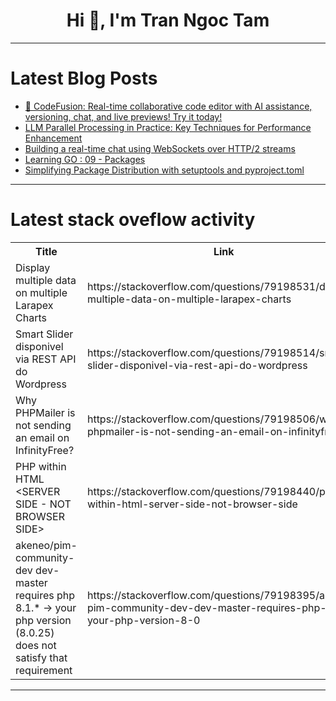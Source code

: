 <h1 align="center">Hi 👋, I'm Tran Ngoc Tam</h1>

---

# Latest Blog Posts 
<!-- BLOG-POST-LIST:START -->
- [🚀 CodeFusion: Real-time collaborative code editor with AI assistance, versioning, chat, and live previews! Try it today!](https://dev.to/karan_kumar_3f6d4c961f2eb/codefusion-real-time-collaborative-code-editor-with-ai-assistance-versioning-chat-and-live-6e1)
- [LLM Parallel Processing in Practice: Key Techniques for Performance Enhancement](https://dev.to/jamesli/llm-parallel-processing-in-practice-key-techniques-for-performance-enhancement-20g0)
- [Building a real-time chat using WebSockets over HTTP/2 streams](https://dev.to/c410f3r/building-a-real-time-chat-using-websockets-over-http2-streams-19ij)
- [Learning GO : 09 - Packages](https://dev.to/gaurav444/learning-go-09-packages-aji)
- [Simplifying Package Distribution with setuptools and pyproject.toml](https://dev.to/fadingna/simplifying-package-distribution-with-setuptools-and-pyprojecttoml-38in)
<!-- BLOG-POST-LIST:END -->

---

# Latest stack oveflow activity
<table>
  <tr><th>Title</th><th>Link</th></tr>
  <!-- STACKOVERFLOW:START --><tr><td>Display multiple data on multiple Larapex Charts</td><td>https://stackoverflow.com/questions/79198531/display-multiple-data-on-multiple-larapex-charts</td></tr><tr><td>Smart Slider disponivel via REST API do Wordpress</td><td>https://stackoverflow.com/questions/79198514/smart-slider-disponivel-via-rest-api-do-wordpress</td></tr><tr><td>Why PHPMailer is not sending an email on InfinityFree?</td><td>https://stackoverflow.com/questions/79198506/why-phpmailer-is-not-sending-an-email-on-infinityfree</td></tr><tr><td>PHP within HTML &lt;SERVER SIDE - NOT BROWSER SIDE&gt;</td><td>https://stackoverflow.com/questions/79198440/php-within-html-server-side-not-browser-side</td></tr><tr><td>akeneo/pim-community-dev dev-master requires php 8.1.* -&gt; your php version &lpar;8.0.25&rpar; does not satisfy that requirement</td><td>https://stackoverflow.com/questions/79198395/akeneo-pim-community-dev-dev-master-requires-php-8-1-your-php-version-8-0</td></tr><!-- STACKOVERFLOW:END -->
</table>

---


